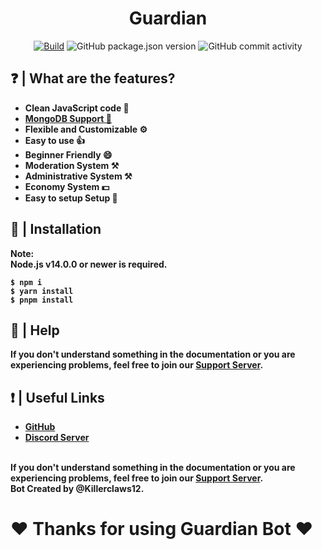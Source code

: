 <h1 align="center">
  Guardian
  <br>
</h1>

<p align="center">
<a href="https://github.com/killerclaws12/Guardian/actions/workflows/build.yml"><img src="https://github.com/killerclaws12/Guardian/actions/workflows/built.yml/badge.svg" alt="Build"></a
<img src="https://img.shields.io/github/license/killerclaws12/Guardian?label=License" alt="GitHub">
<img src="https://img.shields.io/github/package-json/v/killerclaws12/Guardian?label=Version" alt="GitHub package.json version">
<img src="https://img.shields.io/github/commit-activity/w/killerclaws12/Guardian?label=Commit%20Activity" alt="GitHub commit activity">
</p>

## ❓ | What are the features?
<ul>
<li><b>Clean JavaScript code 📘</b></li>
<li><b><a href="https://des-docs.js.org/#/docs/main/1.7.4/general/migrating-to-mongo">MongoDB Support 🍃</a></b></li>
<li><b>Flexible and Customizable ⚙️</b></li>
<li><b>Easy to use 👍</b></li>
<li><b>Beginner Friendly 😄</b></li>
<li><b>Moderation System ⚒️</b></li>
<li><b>Administrative System ⚒️</b></li>
<li><b>Economy System 💵</b></li>
<li><b>Easy to setup Setup 🔧</b></li>
</ul>

## 📂 | Installation
<b>Note:</br><b>
<b>Node.js v14.0.0 or newer is required.</b><br>
```console
$ npm i 
$ yarn install
$ pnpm install
```

## 🤔 | Help
<b>If you don't understand something in the documentation or you are experiencing problems, feel free to join our <a href = "https://discord.gg/BuBex4PxJj">Support Server</a>.</b>

## ❗ | Useful Links
<ul>
<li><b><a href = "https://github.com/Guardians-Stuff/Guardian">GitHub</a></b></li>
<li><b><a href = "https://discord.gg/BuBex4PxJj">Discord Server</a></b></li>
</ul>
<br>
<b>If you don't understand something in the documentation or you are experiencing problems, feel free to join our <a href = "https://discord.gg/BuBex4PxJj">Support Server</a>.</b>
<br>
<b>Bot Created by @Killerclaws12.</b>

# ❤️ Thanks for using Guardian Bot ❤️
